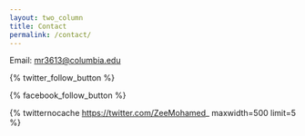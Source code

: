 ```yaml
---
layout: two_column
title: Contact
permalink: /contact/
---
```


Email: [mr3613@columbia.edu]

{% twitter_follow_button %}

{% facebook_follow_button %}

{% twitternocache https://twitter.com/ZeeMohamed_ maxwidth=500 limit=5 %}

[mr3613@columbia.edu]: mailto:mr3613@columbia.edu
